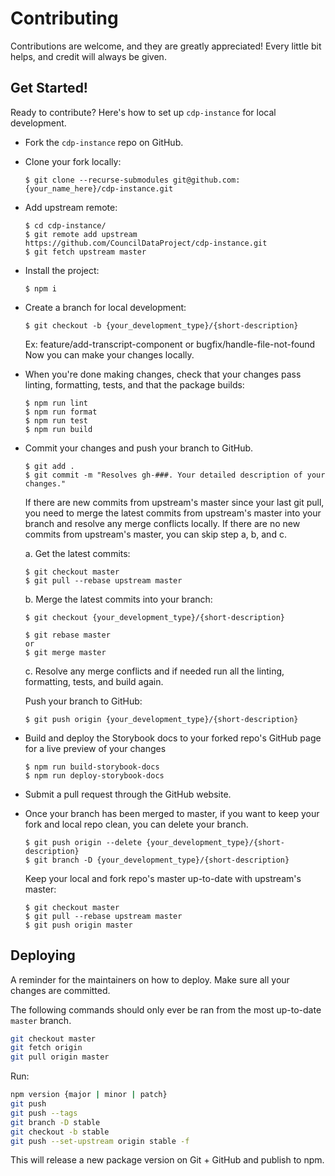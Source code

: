 # Contributing

Contributions are welcome, and they are greatly appreciated! Every little bit
helps, and credit will always be given.

## Get Started!
Ready to contribute? Here's how to set up `cdp-instance` for local development.

* Fork the `cdp-instance` repo on GitHub.

* Clone your fork locally:
    ```
    $ git clone --recurse-submodules git@github.com:{your_name_here}/cdp-instance.git
    ```

* Add upstream remote:
    ```
    $ cd cdp-instance/
    $ git remote add upstream https://github.com/CouncilDataProject/cdp-instance.git
    $ git fetch upstream master
    ```

* Install the project:
    ```
    $ npm i
    ```

* Create a branch for local development:
    ```
    $ git checkout -b {your_development_type}/{short-description}
    ```
    Ex: feature/add-transcript-component or bugfix/handle-file-not-found<br>
    Now you can make your changes locally.<br>

* When you're done making changes, check that your changes pass linting, formatting,
tests, and that the package builds:
    ```
    $ npm run lint
    $ npm run format
    $ npm run test
    $ npm run build
    ```

* Commit your changes and push your branch to GitHub.
    ```
    $ git add .
    $ git commit -m "Resolves gh-###. Your detailed description of your changes."
    ```
    If there are new commits from upstream's master since your last git pull, you need
    to merge the latest commits from upstream's master into your branch and resolve any
    merge conflicts locally. If there are no new commits from upstream's master, you
    can skip step a, b, and c.

    a. Get the latest commits:
    ```
    $ git checkout master
    $ git pull --rebase upstream master
    ```

    b. Merge the latest commits into your branch:
    ```
    $ git checkout {your_development_type}/{short-description}

    $ git rebase master
    or
    $ git merge master
    ```

    c. Resolve any merge conflicts and if needed run all the linting, formatting,
    tests, and build again.

    Push your branch to GitHub:
    ```
    $ git push origin {your_development_type}/{short-description}
    ```

* Build and deploy the Storybook docs to your forked repo's GitHub page for a live preview of your changes
    ```
    $ npm run build-storybook-docs
    $ npm run deploy-storybook-docs    
    ```

* Submit a pull request through the GitHub website.

* Once your branch has been merged to master, if you want to keep your fork and local
repo clean, you can delete your branch.
    ```
    $ git push origin --delete {your_development_type}/{short-description}
    $ git branch -D {your_development_type}/{short-description}
    ```

    Keep your local and fork repo's master up-to-date with upstream's master:
    ```
    $ git checkout master
    $ git pull --rebase upstream master
    $ git push origin master
    ```

## Deploying

A reminder for the maintainers on how to deploy.
Make sure all your changes are committed.

The following commands should only ever be ran from the most up-to-date `master` branch.
```bash
git checkout master
git fetch origin
git pull origin master
```

Run:

```bash
npm version {major | minor | patch}
git push
git push --tags
git branch -D stable
git checkout -b stable
git push --set-upstream origin stable -f
```

This will release a new package version on Git + GitHub and publish to npm.
